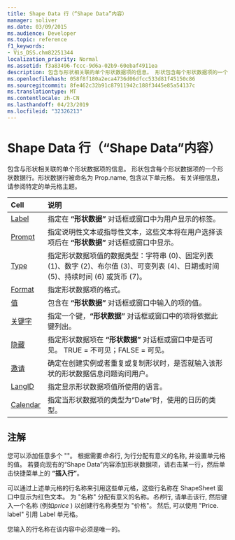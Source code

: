 ```yaml
---
title: Shape Data 行（“Shape Data”内容）
manager: soliver
ms.date: 03/09/2015
ms.audience: Developer
ms.topic: reference
f1_keywords:
- Vis_DSS.chm82251344
localization_priority: Normal
ms.assetid: f3a83496-fccc-9d6a-02b9-60ebaf4911ea
description: 包含与形状相关联的单个形状数据项的信息。 形状包含每个形状数据项的一个形状数据行。形状数据行被命名为 Prop.name, 包含以下单元格。 有关详细信息，请参阅特定的单元格主题。
ms.openlocfilehash: 058f8f180a2eca4736d06dfcc533d81f45150c86
ms.sourcegitcommit: 8fe462c32b91c87911942c188f3445e85a54137c
ms.translationtype: MT
ms.contentlocale: zh-CN
ms.lasthandoff: 04/23/2019
ms.locfileid: "32326213"
---
```

# <a name="shape-data-row-shape-data-section"></a>Shape Data 行（“Shape Data”内容）

包含与形状相关联的单个形状数据项的信息。 形状包含每个形状数据项的一个形状数据行。形状数据行被命名为 Prop.name, 包含以下单元格。 有关详细信息，请参阅特定的单元格主题。
  
|**Cell**|**说明**|
|:-----|:-----|
|[Label](label-cell-shape-data-section.md) <br/> |指定在 **“形状数据”** 对话框或窗口中为用户显示的标签。  <br/> |
|[Prompt](prompt-cell-shape-data-section.md) <br/> |指定说明性文本或指导性文本，这些文本将在用户选择该项后在 **“形状数据”** 对话框或窗口中显示。  <br/> |
|[Type](type-cell-shape-data-section.md) <br/> |指定形状数据项值的数据类型：字符串 (0)、固定列表 (1)、数字 (2)、布尔值 (3)、可变列表 (4)、日期或时间 (5)、持续时间 (6) 或货币 (7)。  <br/> |
|[Format](format-cell-shape-data-section.md) <br/> |指定形状数据项的格式。  <br/> |
|[值](value-cell-shape-data-section.md) <br/> |包含在 **“形状数据”** 对话框或窗口中输入的项的值。  <br/> |
|[关键字](sortkey-cell-shape-data-section.md) <br/> |指定一个键，**“形状数据”** 对话框或窗口中的项将依据此键列出。  <br/> |
|[隐藏](invisible-cell-shape-data-section.md) <br/> |指定形状数据项在 **“形状数据”** 对话框或窗口中是否可见。 TRUE = 不可见；FALSE = 可见。  <br/> |
|[邀请](ask-cell-shape-data-section.md) <br/> |确定在创建实例或者重复或复制形状时，是否就输入该形状的形状数据信息问题询问用户。  <br/> |
|[LangID](langid-cell-shape-data-section.md) <br/> |指定显示形状数据项值所使用的语言。  <br/> |
|[Calendar](calendar-cell-miscellaneous-section.md) <br/> |指定当形状数据项的类型为“Date”时，使用的日历的类型。  <br/> |
   
## <a name="remarks"></a>注解

 您可以添加任意多个 ""。 根据需要*命名*行, 为行分配有意义的名称, 并设置单元格的值。 若要向现有的“Shape Data”内容添加形状数据项，请右击某一行，然后单击快捷菜单上的 **“插入行”**。 
  
可以通过上述单元格的行名称来引用这些单元格，这些行名称在 ShapeSheet 窗口中显示为红色文本。 为 "名称" 分配有意义的名称。*名称*行, 请单击该行, 然后键入一个名称 (例如*price* ) 以创建行名称类型为 "价格"。 然后, 可以使用 "Price. label" 引用 Label 单元格。 
  
您输入的行名称在该内容中必须是唯一的。
  


